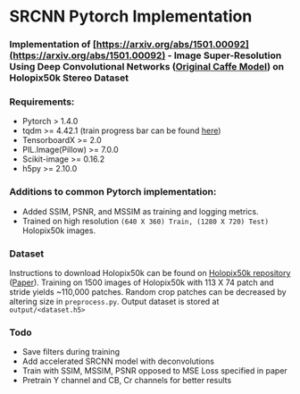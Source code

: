 # SRCNN Pytorch Implementation

### Implementation of [https://arxiv.org/abs/1501.00092](https://arxiv.org/abs/1501.00092) - Image Super-Resolution Using Deep Convolutional Networks ([Original Caffe Model](http://mmlab.ie.cuhk.edu.hk/projects/SRCNN.html)) on Holopix50k Stereo Dataset

### Requirements:
* Pytorch > 1.4.0
* tqdm >= 4.42.1 (train progress bar can be found [here](https://github.com/tqdm/tqdm))
* TensorboardX >= 2.0
* PIL.Image(Pillow) >= 7.0.0
* Scikit-image >= 0.16.2
* h5py >= 2.10.0

### Additions to common Pytorch implementation:
* Added SSIM, PSNR, and MSSIM as training and logging metrics.
* Trained on high resolution `(640 X 360) Train, (1280 X 720) Test)` Holopix50k images. 

### Dataset

Instructions to download Holopix50k can be found on [Holopix50k repository](https://github.com/leiainc/holopix50k) ([Paper](https://arxiv.org/abs/2003.11172)). Training on 1500 images of Holopix50k with 113 X 74 patch and stride yields ~110,000 patches. Random crop patches can be decreased by altering size in `preprocess.py`. Output dataset is stored at `output/<dataset.h5>`

### Todo
* Save filters during training
* Add accelerated SRCNN model with deconvolutions
* Train with SSIM, MSSIM, PSNR opposed to MSE Loss specified in paper
* Pretrain Y channel and CB, Cr channels for better results





